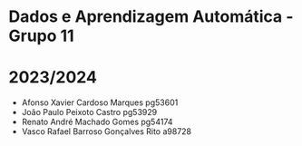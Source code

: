 # Dados e Aprendizagem Automática - Grupo 11 
# 2023/2024

- Afonso Xavier Cardoso Marques pg53601
- João Paulo Peixoto Castro pg53929
- Renato André Machado Gomes pg54174
- Vasco Rafael Barroso Gonçalves Rito a98728